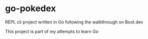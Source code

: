 # go-pokedex

REPL cli project written in Go following the walkthrough on Boot.dev

This project is part of my attempts to learn Go
